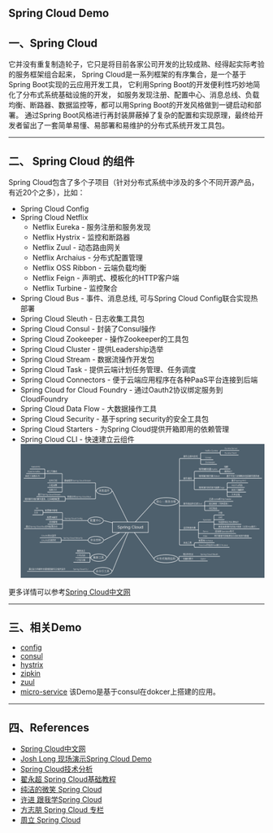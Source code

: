 Spring Cloud Demo
--


## 一、Spring Cloud

它并没有重复制造轮子，它只是将目前各家公司开发的比较成熟、经得起实际考验的服务框架组合起来，
Spring Cloud是一系列框架的有序集合，是一个基于Spring Boot实现的云应用开发工具， 它利用Spring Boot的开发便利性巧妙地简化了分布式系统基础设施的开发，
如服务发现注册、配置中心、消息总线、负载均衡、断路器、数据监控等，都可以用Spring Boot的开发风格做到一键启动和部署。
通过Spring Boot风格进行再封装屏蔽掉了复杂的配置和实现原理，最终给开发者留出了一套简单易懂、易部署和易维护的分布式系统开发工具包。

---
## 二、 Spring Cloud 的组件

Spring Cloud包含了多个子项目（针对分布式系统中涉及的多个不同开源产品，有近20个之多），比如：
* Spring Cloud Config
* Spring Cloud Netflix
    * Netflix Eureka - 服务注册和服务发现
    * Netflix Hystrix - 监控和断路器
    * Netflix Zuul - 动态路由网关
    * Netflix Archaius - 分布式配置管理
    * Netflix OSS Ribbon - 云端负载均衡
    * Netflix Feign - 声明式、模板化的HTTP客户端
    * Netflix Turbine - 监控聚合
* Spring Cloud Bus - 事件、消息总线, 可与Spring Cloud Config联合实现热部署
* Spring Cloud Sleuth - 日志收集工具包
* Spring Cloud Consul - 封装了Consul操作
* Spring Cloud Zookeeper - 操作Zookeeper的工具包
* Spring Cloud Cluster - 提供Leadership选举
* Spring Cloud Stream - 数据流操作开发包
* Spring Cloud Task - 提供云端计划任务管理、任务调度
* Spring Cloud Connectors - 便于云端应用程序在各种PaaS平台连接到后端
* Spring Cloud for Cloud Foundry - 通过Oauth2协议绑定服务到CloudFoundry
* Spring Cloud Data Flow - 大数据操作工具
* Spring Cloud Security - 基于spring security的安全工具包
* Spring Cloud Starters - 为Spring Cloud提供开箱即用的依赖管理
* Spring Cloud CLI - 快速建立云组件
![](spring-cloud-components.png)

更多详情可以参考[Spring Cloud中文网](https://springcloud.cc/)

---
## 三、相关Demo
* [config](https://github.com/zhangyuyu/Spring-Cloud/blob/master/config/README.md)
* [consul](https://github.com/zhangyuyu/Spring-Cloud/blob/master/consul/README.md)
* [hystrix](https://github.com/zhangyuyu/Spring-Cloud/blob/master/hystrix/README.md)
* [zipkin](https://github.com/zhangyuyu/Spring-Cloud/blob/master/zipkin/README.md)
* [zuul](https://github.com/zhangyuyu/Spring-Cloud/blob/master/zuul/README.md)
* [micro-service](https://github.com/zhangyuyu/Spring-Cloud/blob/master/micro-service/README.md)
该Demo是基于consul在dokcer上搭建的应用。

---
## 四、References
* [Spring Cloud中文网](https://springcloud.cc/)
* [Josh Long 现场演示Spring Cloud Demo](http://ugcbsy.qq.com/flv/238/116/w0509bebaly.m701.mp4?vkey=4F06B3D7AB139CAE211B4AE30BA6214360366B0FD8ACDEBD7F8C75D510BE973CD5C47CFBFF0F38C2E46238BB12DC091D482309F1137FE97407FE7FC72EA65766F0441A607D5EF5F42FB9F333B4FCFF29C8A25D552614D3E0&br=29&platform=2&fmt=auto&level=0&sdtfrom=v1010&guid=45c3ae4bbff5383c0515108875534e0e)
* [Spring Cloud技术分析](http://tech.lede.com/2017/03/15/rd/server/SpringCloud0/)
* [翟永超 Spring Cloud基础教程](http://blog.didispace.com/Spring-Cloud%E5%9F%BA%E7%A1%80%E6%95%99%E7%A8%8B/)
* [纯洁的微笑 Spring Cloud](http://www.ityouknow.com/springcloud/2016/12/30/springcloud-collect.html)
* [许进 跟我学Spring Cloud](http://xujin.org/categories/%E8%B7%9F%E6%88%91%E5%AD%A6Spring-Cloud/)
* [方志朋 Spring Cloud 专栏](http://blog.csdn.net/column/details/15197.html)
* [周立 Spring Cloud](http://www.itmuch.com/)

